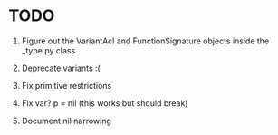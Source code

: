 # TODO

1. Figure out the VariantAcl and FunctionSignature objects inside the _type.py class

2. Deprecate variants :(

3. Fix primitive restrictions

4. Fix var? p = nil (this works but should break)

6. Document nil narrowing
